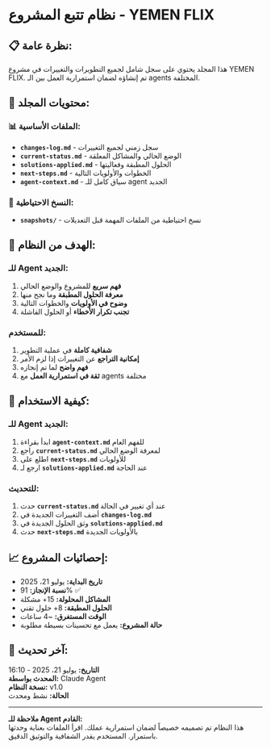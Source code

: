 # نظام تتبع المشروع - YEMEN FLIX

## 📋 نظرة عامة:

هذا المجلد يحتوي على سجل شامل لجميع التطويرات والتغييرات في مشروع YEMEN FLIX. تم إنشاؤه لضمان استمرارية العمل بين الـ agents المختلفة.

## 📁 محتويات المجلد:

### 📊 الملفات الأساسية:
- **`changes-log.md`** - سجل زمني لجميع التغييرات
- **`current-status.md`** - الوضع الحالي والمشاكل المعلقة  
- **`solutions-applied.md`** - الحلول المطبقة وفعاليتها
- **`next-steps.md`** - الخطوات والأولويات التالية
- **`agent-context.md`** - سياق كامل للـ agent الجديد

### 💾 النسخ الاحتياطية:
- **`snapshots/`** - نسخ احتياطية من الملفات المهمة قبل التعديلات

## 🎯 الهدف من النظام:

### للـ Agent الجديد:
1. **فهم سريع** للمشروع والوضع الحالي
2. **معرفة الحلول المطبقة** وما نجح منها
3. **وضوح في الأولويات** والخطوات التالية
4. **تجنب تكرار الأخطاء** أو الحلول الفاشلة

### للمستخدم:
1. **شفافية كاملة** في عملية التطوير
2. **إمكانية التراجع** عن التغييرات إذا لزم الأمر
3. **فهم واضح** لما تم إنجازه
4. **ثقة في استمرارية العمل** مع agents مختلفة

## 📖 كيفية الاستخدام:

### للـ Agent الجديد:
1. ابدأ بقراءة **`agent-context.md`** للفهم العام
2. راجع **`current-status.md`** لمعرفة الوضع الحالي
3. اطلع على **`next-steps.md`** للأولويات
4. ارجع لـ **`solutions-applied.md`** عند الحاجة

### للتحديث:
1. حدث **`current-status.md`** عند أي تغيير في الحالة
2. أضف التغييرات الجديدة في **`changes-log.md`**
3. وثق الحلول الجديدة في **`solutions-applied.md`**
4. حدث **`next-steps.md`** بالأولويات الجديدة

## 📈 إحصائيات المشروع:

- **تاريخ البداية:** يوليو 21، 2025
- **نسبة الإنجاز:** 91% ✅
- **المشاكل المحلولة:** 15+ مشكلة
- **الحلول المطبقة:** 8+ حلول تقني
- **الوقت المستغرق:** ~4 ساعات
- **حالة المشروع:** يعمل مع تحسينات بسيطة مطلوبة

## 🔄 آخر تحديث:

**التاريخ:** يوليو 21، 2025 - 16:10  
**المحدث بواسطة:** Claude Agent  
**نسخة النظام:** v1.0  
**الحالة:** نشط ومحدث  

---

**ملاحظة للـ Agent القادم:**  
هذا النظام تم تصميمه خصيصاً لضمان استمرارية عملك. اقرأ الملفات بعناية وحدثها باستمرار. المستخدم يقدر الشفافية والتوثيق الدقيق.